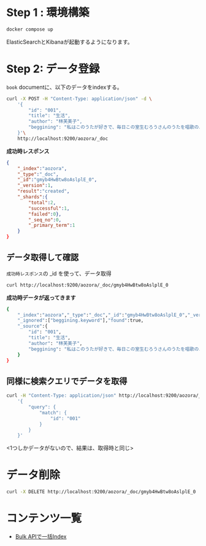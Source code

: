 # Step 1 : 環境構築

```bash
docker compose up
```
ElasticSearchとKibanaが起動するようになります。

# Step 2: データ登録

`book` documentに、以下のデータをindexする。

```bash
curl -X POST -H "Content-Type: application/json" -d \
    '{
        "id": "001",
        "title": "生活",
        "author": "林芙美子",
        "beggining": "私はこのうたが好きで、毎日この室生むろうさんのうたを唱歌のようにうたう。「なににこがれて書くうたぞ」全く、このうたの通り、私はなににこがれているともなく、夜更ふけて、ほとんど毎日机に向っている。そうして、やくざなその日暮らしの小説を書いている。夕御飯が済んで、小さい女中と二人で、油ものは油もの、茶飲み茶碗は茶飲み茶碗と、あれこれと近所の活動写真の話などをしながらかたづけものをして、剪花きりばなに水を替えてやっていると、もうその頃はたいてい八時が過ぎている。三ツの夕刊を手にして、二階の書斎へあがって行くと、火鉢の火がおとろえている。炭をつぎ、鉄瓶てつびんをかけて、湯のわくあいだ、私は三ツの夕刊に眼をとおすのだ。うちでとっているのは、朝日新聞、日日新聞、読売新聞の三ツで、まず眼をとおすのは、芝居や活動の広告のようなものだ。女の心がある、行ってみたいなと思う。永遠の誓いと云うのがある、みんな観に行きたいと思いながら、その広告が場末ばすえの小舎こやにかかるまで行けないでしまうことがたびたびなのだ。"
    }'\
    http://localhost:9200/aozora/_doc
```

**成功時レスポンス**
```json
{
    "_index":"aozora",
    "_type":"_doc",
    "_id":"gmyb4HwBtw8oAslplE_0",
    "_version":1,
    "result":"created",
    "_shards":{
        "total":2,
        "successful":1,
        "failed":0},
        "_seq_no":0,
        "_primary_term":1
    }
}
```

## データ取得して確認
`成功時レスポンス`の _id を使って、データ取得

```bash
curl http://localhost:9200/aozora/_doc/gmyb4HwBtw8oAslplE_0
```

**成功時データが返ってきます**

```bash
{
    "_index":"aozora","_type":"_doc","_id":"gmyb4HwBtw8oAslplE_0","_version":1,"_seq_no":0,"_primary_term":1,
    "_ignored":["beggining.keyword"],"found":true,
    "_source":{
        "id": "001",
        "title": "生活",
        "author": "林芙美子",
        "beggining": "私はこのうたが好きで、毎日この室生むろうさんのうたを唱歌のようにうたう。「なににこがれて書くうたぞ」全く、このうたの通り、私はなににこがれているともなく、夜更ふけて、ほとんど毎日机に向っている。そうして、やくざなその日暮らしの小説を書いている。夕御飯が済んで、小さい女中と二人で、油ものは油もの、茶飲み茶碗は茶飲み茶碗と、あれこれと近所の活動写真の話などをしながらかたづけものをして、剪花きりばなに水を替えてやっていると、もうその頃はたいてい八時が過ぎている。三ツの夕刊を手にして、二階の書斎へあがって行くと、火鉢の火がおとろえている。炭をつぎ、鉄瓶てつびんをかけて、湯のわくあいだ、私は三ツの夕刊に眼をとおすのだ。うちでとっているのは、朝日新聞、日日新聞、読売新聞の三ツで、まず眼をとおすのは、芝居や活動の広告のようなものだ。女の心がある、行ってみたいなと思う。永遠の誓いと云うのがある、みんな観に行きたいと思いながら、その広告が場末ばすえの小舎こやにかかるまで行けないでしまうことがたびたびなのだ。"
    }
}
```

## 同様に検索クエリでデータを取得

```bash
curl -H "Content-Type: application/json" http://localhost:9200/aozora/_search -d \
    '{
        "query": {
            "match": {
                "id": "001"
            }
        }
    }'
```

<1つしかデータがないので、結果は、取得時と同じ>


# データ削除

```bash
curl -X DELETE http://localhost:9200/aozora/_doc/gmyb4HwBtw8oAslplE_0
```


# コンテンツ一覧

- [Bulk APIで一括Index]()
